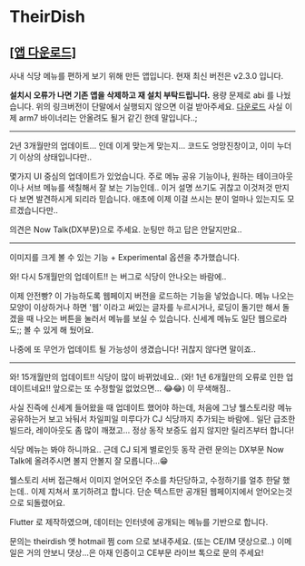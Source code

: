# TheirDish

## **[[앱 다운로드]](https://github.com/TheirDish/TheirDish/raw/master/TheirDish_2.3.0-arm64-v8a-release.apk)**

사내 식당 메뉴를 편하게 보기 위해 만든 앱입니다.
현재 최신 버전은 v2.3.0 입니다.



**설치시 오류가 나면 기존 앱을 삭제하고 재 설치 부탁드립니다.**
용량 문제로 abi 를 나눴습니다. 위의 링크버전이 단말에서 실행되지 않으면 이걸 받아주세요. [다운로드](https://github.com/TheirDish/TheirDish/raw/master/TheirDish_2.3.0-armeabi-v7a-release.apk)
사실 이제 arm7 바이너리는 안올려도 될거 같긴 한데 말입니다..;

---

2년 3개월만의 업데이트... 인데 이게 맞는게 맞는지... 코드도 엉망진창이고, 이미 누더기 이상의 상태입니다만..

몇가지 UI 중심의 업데이트가 있었습니다. 주로 메뉴 공유 기능이나, 원하는 테이크아웃이나 서브 메뉴를 색칠해서 잘 보는 기능인데..
이거 설명 쓰기도 귀찮고 이것저것 만지다 보면 발견하시게 되리라 믿습니다.
애초에 이제 이걸 쓰시는 분이 얼마나 있는지도 모르겠습니다만..

의견은 Now Talk(DX부문)으로 주세요. 눈팅만 하고 답은 안달지만요..

---

이미지를 크게 볼 수 있는 기능 + Experimental 옵션을 추가했습니다.

와! 다시 5개월만의 업데이트!! 는 버그로 식당이 안나오는 바람에..

이제 안전빵? 이 가능하도록 웹페이지 버전을 로드하는 기능을 넣었습니다. 
메뉴 나오는 모양이 이상하거나 하면 '웹' 이라고 써있는 글자를 누르시거나,
로딩이 돌기만 해서 돌겠을 때 나오는 버튼을 눌러서 메뉴를 보실 수 있습니다.
신세계 메뉴도 일단 웹으로라도;; 볼 수 있게 해 뒀어요.

나중에 또 무언가 업데이트 될 가능성이 생겼습니다! 귀찮지 않다면 말이죠..

---

와! 15개월만의 업데이트!! 식당이 많이 바뀌었네요..
(와! 1년 6개월만의 오류로 인한 업데이트네요!! 앞으로는 또 수정할일 없었으면... 😂😂) 이 무색해짐..

사실 진즉에 신세계 들어왔을 때 업데이트 했어야 하는데, 
처음에 그냥 웰스토리랑 메뉴 공유하는거 보고 놔둬서 차일피일 미루다가 CJ 식당까지 추가되는 바람에..
일단 급조한 빌드라, 레이아웃도 좀 많이 깨졌고... 정상 동작 보증도 쉽지 않지만 릴리즈부터 합니다!

식당 메뉴는 봐야 하니까요.. 근데 CJ 되게 별로인듯
동작 관련 문의는 DX부문 Now Talk에 올려주시면 볼지 안볼지 잘 모릅니다...😁

웰스토리 서버 접근해서 이미지 얻어오던 주소를 차단당하고, 수정하기를 얼추 한달 했는데..
이제 지쳐서 포기하려고 합니다. 단순 텍스트만 공개된 웹페이지에서 얻어오는것으로 되돌렸어요.

Flutter 로 제작하였으며, 데이터는 인터넷에 공개되는 메뉴를 기반으로 합니다.

문의는 theirdish 앳 hotmail 쩜 com 으로 보내주세요. (또는 CE/IM 댓상으로..) 
이메일은 거의 안보니 댓상...은 아재 인증이고 CE부문 라이브 톡으로 문의 주세요!
